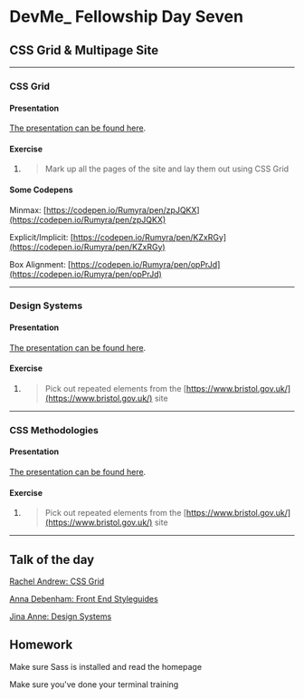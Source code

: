 # DevMe_ Fellowship Day Seven
## CSS Grid & Multipage Site

---

### CSS Grid

#### Presentation

[The presentation can be found here](https://gitpitch.com/develop-me/fellowship-wk2-adv-html-css?p=day07/01CSSgrid#/).

#### Exercise

1. > Mark up all the pages of the site and lay them out using CSS Grid

#### Some Codepens

Minmax: [https://codepen.io/Rumyra/pen/zpJQKX](https://codepen.io/Rumyra/pen/zpJQKX)

Explicit/Implicit: [https://codepen.io/Rumyra/pen/KZxRGy](https://codepen.io/Rumyra/pen/KZxRGy)

Box Alignment: [https://codepen.io/Rumyra/pen/opPrJd](https://codepen.io/Rumyra/pen/opPrJd)

---

### Design Systems

#### Presentation

[The presentation can be found here](https://gitpitch.com/develop-me/fellowship-wk2-adv-html-css?p=day07/02designSystems).

#### Exercise

1. > Pick out repeated elements from the [https://www.bristol.gov.uk/](https://www.bristol.gov.uk/) site

---

### CSS Methodologies

#### Presentation

[The presentation can be found here](https://gitpitch.com/develop-me/fellowship-wk2-adv-html-css?p=day07/03CSSmethodologies).

#### Exercise

1. > Pick out repeated elements from the [https://www.bristol.gov.uk/](https://www.bristol.gov.uk/) site

---



## Talk of the day

[Rachel Andrew: CSS Grid](https://www.youtube.com/watch?v=tjHOLtouElA)

[Anna Debenham: Front End Styleguides](https://vimeo.com/145138874)

[Jina Anne: Design Systems](https://www.youtube.com/watch?v=LF_BHvNWzi0)



## Homework

Make sure Sass is installed and read the homepage

Make sure you've done your terminal training
